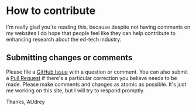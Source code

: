 # How to contribute

I'm really glad you're reading this, because despite not having comments on my websites I do hope that people feel like they can help contribute to enhancing research about the ed-tech industry.

## Submitting changes or comments

Please file a [GitHub Issue](https://github.com/audreywatters/audreywatters.com/issues/new) with a question or comment. You can also submit a [Pull Request](https://github.com/audreywatters/audreywatters.com/pulls) if there's a particular correction you believe needs to be made. Please make comments and changes as atomic as possible. It's just me working on this site, but I will try to respond promptly. 

Thanks,
AUdrey
